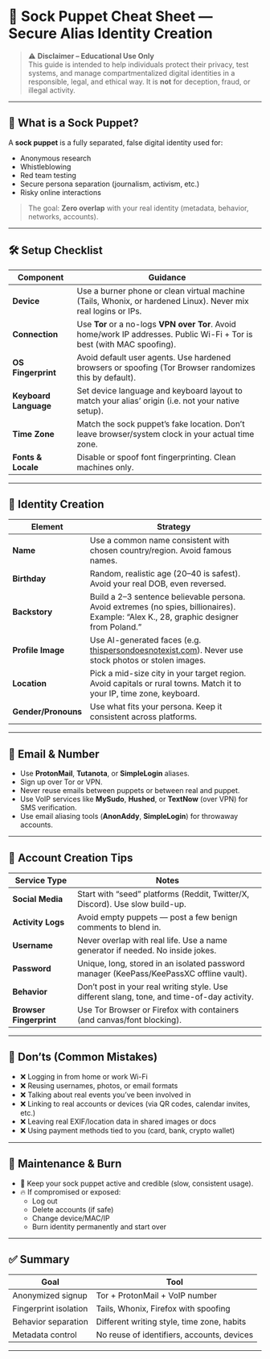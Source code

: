 # 🧙 Sock Puppet Cheat Sheet — Secure Alias Identity Creation

> ⚠️ **Disclaimer – Educational Use Only**  
> This guide is intended to help individuals protect their privacy, test systems, and manage compartmentalized digital identities in a responsible, legal, and ethical way. It is **not** for deception, fraud, or illegal activity.

---

## 🎯 What is a Sock Puppet?

A **sock puppet** is a fully separated, false digital identity used for:

- Anonymous research  
- Whistleblowing  
- Red team testing  
- Secure persona separation (journalism, activism, etc.)  
- Risky online interactions  

> The goal: **Zero overlap** with your real identity (metadata, behavior, networks, accounts).

---

## 🛠️ Setup Checklist

| Component       | Guidance |
|----------------|----------|
| **Device**      | Use a burner phone or clean virtual machine (Tails, Whonix, or hardened Linux). Never mix real logins or IPs. |
| **Connection**  | Use **Tor** or a no-logs **VPN over Tor**. Avoid home/work IP addresses. Public Wi-Fi + Tor is best (with MAC spoofing). |
| **OS Fingerprint** | Avoid default user agents. Use hardened browsers or spoofing (Tor Browser randomizes this by default). |
| **Keyboard Language** | Set device language and keyboard layout to match your alias’ origin (i.e. not your native setup). |
| **Time Zone**   | Match the sock puppet’s fake location. Don’t leave browser/system clock in your actual time zone. |
| **Fonts & Locale** | Disable or spoof font fingerprinting. Clean machines only. |

---

## 🧬 Identity Creation

| Element          | Strategy |
|------------------|----------|
| **Name**         | Use a common name consistent with chosen country/region. Avoid famous names. |
| **Birthday**     | Random, realistic age (20–40 is safest). Avoid your real DOB, even reversed. |
| **Backstory**    | Build a 2–3 sentence believable persona. Avoid extremes (no spies, billionaires). Example: “Alex K., 28, graphic designer from Poland.” |
| **Profile Image**| Use AI-generated faces (e.g. [thispersondoesnotexist.com](https://thispersondoesnotexist.com)). Never use stock photos or stolen images. |
| **Location**     | Pick a mid-size city in your target region. Avoid capitals or rural towns. Match it to your IP, time zone, keyboard. |
| **Gender/Pronouns** | Use what fits your persona. Keep it consistent across platforms. |

---

## 📧 Email & Number

- Use **ProtonMail**, **Tutanota**, or **SimpleLogin** aliases.
- Sign up over Tor or VPN.
- Never reuse emails between puppets or between real and puppet.
- Use VoIP services like **MySudo**, **Hushed**, or **TextNow** (over VPN) for SMS verification.
- Use email aliasing tools (**AnonAddy**, **SimpleLogin**) for throwaway accounts.

---

## 🔐 Account Creation Tips

| Service Type     | Notes |
|------------------|-------|
| **Social Media** | Start with “seed” platforms (Reddit, Twitter/X, Discord). Use slow build-up. |
| **Activity Logs**| Avoid empty puppets — post a few benign comments to blend in. |
| **Username**     | Never overlap with real life. Use a name generator if needed. No inside jokes. |
| **Password**     | Unique, long, stored in an isolated password manager (KeePass/KeePassXC offline vault). |
| **Behavior**     | Don’t post in your real writing style. Use different slang, tone, and time-of-day activity. |
| **Browser Fingerprint** | Use Tor Browser or Firefox with containers (and canvas/font blocking). |

---

## 🚩 Don’ts (Common Mistakes)

- ❌ Logging in from home or work Wi-Fi  
- ❌ Reusing usernames, photos, or email formats  
- ❌ Talking about real events you’ve been involved in  
- ❌ Linking to real accounts or devices (via QR codes, calendar invites, etc.)  
- ❌ Leaving real EXIF/location data in shared images or docs  
- ❌ Using payment methods tied to you (card, bank, crypto wallet)

---

## 🧹 Maintenance & Burn

- 🧼 Keep your sock puppet active and credible (slow, consistent usage).
- 🔥 If compromised or exposed:  
  - Log out  
  - Delete accounts (if safe)  
  - Change device/MAC/IP  
  - Burn identity permanently and start over

---

## ✅ Summary

| Goal | Tool |
|------|------|
| Anonymized signup | Tor + ProtonMail + VoIP number |
| Fingerprint isolation | Tails, Whonix, Firefox with spoofing |
| Behavior separation | Different writing style, time zone, habits |
| Metadata control | No reuse of identifiers, accounts, devices |

---
